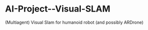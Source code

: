 AI-Project--Visual-SLAM
=======================

(Multiagent) Visual Slam for humanoid robot (and possibly ARDrone)